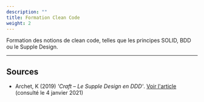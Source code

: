 ```yaml
---
description: ""
title: Formation Clean Code
weight: 2
---
```


Formation des notions de clean code, telles que les principes SOLID, BDD ou le Supple Design.
<!--more-->

---
## Sources
* Archet, K (2019) *'Craft – Le Supple Design en DDD'*.
  [Voir l'article](https://blog.engineering.publicissapient.fr/2018/09/06/craft-le-supple-design-en-ddd/) (consulté le 4 janvier 2021)